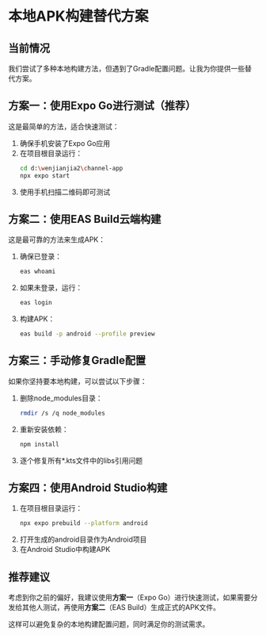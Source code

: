 # 本地APK构建替代方案

## 当前情况
我们尝试了多种本地构建方法，但遇到了Gradle配置问题。让我为你提供一些替代方案。

## 方案一：使用Expo Go进行测试（推荐）
这是最简单的方法，适合快速测试：

1. 确保手机安装了Expo Go应用
2. 在项目根目录运行：
   ```bash
   cd d:\wenjianjia2\channel-app
   npx expo start
   ```
3. 使用手机扫描二维码即可测试

## 方案二：使用EAS Build云端构建
这是最可靠的方法来生成APK：

1. 确保已登录：
   ```bash
   eas whoami
   ```
2. 如果未登录，运行：
   ```bash
   eas login
   ```
3. 构建APK：
   ```bash
   eas build -p android --profile preview
   ```

## 方案三：手动修复Gradle配置
如果你坚持要本地构建，可以尝试以下步骤：

1. 删除node_modules目录：
   ```bash
   rmdir /s /q node_modules
   ```
2. 重新安装依赖：
   ```bash
   npm install
   ```
3. 逐个修复所有*.kts文件中的libs引用问题

## 方案四：使用Android Studio构建
1. 在项目根目录运行：
   ```bash
   npx expo prebuild --platform android
   ```
2. 打开生成的android目录作为Android项目
3. 在Android Studio中构建APK

## 推荐建议
考虑到你之前的偏好，我建议使用**方案一**（Expo Go）进行快速测试，如果需要分发给其他人测试，再使用**方案二**（EAS Build）生成正式的APK文件。

这样可以避免复杂的本地构建配置问题，同时满足你的测试需求。